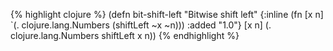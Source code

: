 {% highlight clojure %}
(defn bit-shift-left
  "Bitwise shift left"
  {:inline (fn [x n] `(. clojure.lang.Numbers (shiftLeft ~x ~n)))
   :added "1.0"}
  [x n] (. clojure.lang.Numbers shiftLeft x n))
{% endhighlight %}
